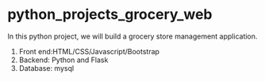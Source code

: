 # python_projects_grocery_web

In this python project, we will build a grocery store management application.

1. Front end:HTML/CSS/Javascript/Bootstrap
2. Backend: Python and Flask
3. Database: mysql
